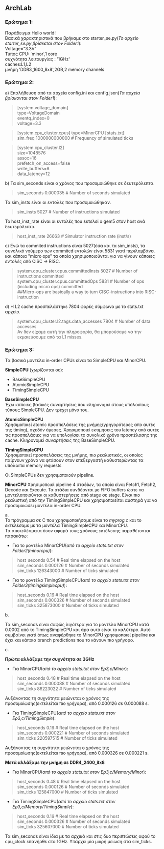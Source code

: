 ## ArchLab

### Ερώτημα 1:

Παράδειγμα Hello world!  
Βασικά χαρακτηριστικά που βρήκαμε στο starter_se.py(_Το αρχείο starter_se.py βρίσκεται στον Folder1_):  
Voltage="3.3V"  
Τύπος CPU: 'minor',1 core  
συχνότητα λειτουργίας : '1GHz'  
caches:L1,L2  
μνήμη 'DDR3_1600_8x8',2GB,2 memory channels  



### Ερώτημα 2:  
a)
Επαλήθευση από τα αρχεία config.ini και config.json(_Τα αρχεία βρίσκονται στον Folder1_):
>[system.voltage_domain]  
>type=VoltageDomain  
>eventq_index=0  
>voltage=3.3  
 
 >[system.cpu_cluster.cpus]
 >type=MinorCPU
 >[stats.txt]  
 >sim_freq                                 1000000000000                       # Frequency of simulated ticks  
 
>[system.cpu_cluster.l2]  
>size=1048576  
>assoc=16  
>prefetch_on_access=false  
>write_buffers=8  
>data_latency=12  
 
 b) 
 Τα sim_seconds είναι ο χρόνος που προσομοιώθηκε σε δευτερόλεπτα.  
 >sim_seconds                                  0.000035                       # Number of seconds simulated  
 
 Τα sim_insts είναι οι εντολές που προσομοιώθηκαν.  
 >sim_insts                                        5027                       # Number of instructions simulated  

 Το host_inst_rate είναι οι εντολές που εκτελεί ο gem5 στον host ανά δευτερόλεπτο.  
 >host_inst_rate                                  26663                       # Simulator instruction rate (inst/s)  

 
c)
Ενώ τα commited instructions είναι 5027(όσα και τα sim_insts), τα συνολικό νούμερο των commited εντολών είναι 5831 γιατί περιλαμβάνει και κάποια "micro ops" τα οποία χρησιμοποιούνται για να γίνουν κάποιες εντολές από CISC -> RISC.   
>system.cpu_cluster.cpus.committedInsts           5027                       # Number of instructions committed  
>system.cpu_cluster.cpus.committedOps             5831                       # Number of ops (including micro ops) committed  
>##Micro-ops are basically a way to turn CISC-instructions into RISC-instruction  

d)
Η L2 cache προσπελάστηκε 7804 φορές σύμφωνα με το stats.txt αρχείο.
>system.cpu_cluster.l2.tags.data_accesses         7804                       # Number of data accesses  
Αν δεν είχαμε αυτή την πληροφορία, θα μπορούσαμε να την εκμαιεύσουμε από τα L1 misses.



### Ερώτημα 3:

Τα βασικά  μοντέλα in-order CPUs είναι τα SimpleCPU και MinorCPU.

**SimpleCPU** (χωρίζονται σε):

* BaseSimpleCPU
* AtomicSimpleCPU
* TimingSimpleCPU

**BaseSimpleCPU**  
Έχει κάποιες βασικές συναρτήσεις που κληρονομεί στους υπόλοιπους τύπους SimpleCPU. Δεν τρέχει μόνο του.

**AtomicSimpleCPU**  
Χρησιμοποιεί atomic προσπελάσεις της μνήμης(γρηγορότερες απο αυτές της timing), σχεδόν άμεσες. Χρησιμοποιεί εκτιμήσεις του latency από αυτές τις προσπελάσιες για να υπολογίσει το συνολικό χρόνο προσπέλασης της cache. Κληρονομεί συναρτήσεις της BaseSimpleCPU.

**TimingSimpleCPU**  
Χρησιμοποιεί προσπελάσεις της μνήμης, πιο ρεαλιστικές, οι οποίες παίρνουν χρόνο να φτάσουν στον επεξεργαστή καθυστερώντας τα υπόλοιπα memory requests.  

Οι SimpleCPUs δεν χρησιμοποιούν pipeline.  

**MinorCPU**
Χρησιμοποιεί pipeline 4 σταδίων, τα οποία είναι Fetch1, Fetch2, Decode και Execute. Τα στάδια συνδέονται με FIFO buffers ώστε να μοντελοποιούνται οι καθυστερήσεις από stage σε stage. Είναι πιο ρεαλιστική από την TimingSimpleCPU και χρησιμοποιείται αυστηρά για να προσομοιώσει μοντέλα in-order CPU.

a.  
Το πρόγραμμα σε C που χρησιμοποιήσαμε είναι το _myprog.c_ και το εκτελέσαμε με τα μοντέλα TimingSimpleCPU και MinorCPU.  
Τα αποτελέσματα όσον αφορά τους χρόνους εκτέλεσης παραθέτονται παρακάτω:  

* Για το μοντέλο MinorCPU(_από το αρχείο stats.txt στον Folder2(minorcpu)_):  
>host_seconds                                     0.54                       # Real time elapsed on the host  
>sim_seconds                                  0.000126                       # Number of seconds simulated  
>sim_ticks                                   126343000                       # Number of ticks simulated  

* Για το μοντέλο TimingSimpleCPU(_από το αρχείο stats.txt στον Folder3(timingsimplecpu)_):  
>host_seconds                                     0.16                       # Real time elapsed on the host  
>sim_seconds                                  0.000326                       # Number of seconds simulated  
>sim_ticks                                   325873000                       # Number of ticks simulated  




b.  

Τα sim_seconds είναι σαφώς λιγότερα για το μοντέλο MinorCPU κατά 0.0002 από το TimingSimpleCPU και άρα αυτό είναι το καλύτερο. Αυτό συμβαίνει γιατί όπως αναφέρθηκε το MinorCPU χρησιμοποιεί pipeline και έχει και κάποια branch predictions που το κάνουν πιο γρήγορο.  


c.  
 
**Πρώτα αλλάξαμε την συχνότητα σε 3GHz**  
* Για MinorCPU(_από το αρχείο stats.txt στον Ερ3,c/Minor_):  
>host_seconds                                     0.48                       # Real time elapsed on the host  
>sim_seconds                                  0.000088                       # Number of seconds simulated  
>sim_ticks                                    88223022                       # Number of ticks simulated  

Αυξάνοντας τη συχνότητα μειώνεται ο χρόνος της προσομοίωσης(εκτελείται πιο γρήγορα), από 0.000126 σε 0.000088 s.

* Για TimingSimpleCPU(_από το αρχείο stats.txt στον Ερ3,c/TimingSimple_):  
>host_seconds                                     0.16                       # Real time elapsed on the host  
>sim_seconds                                  0.000221                       # Number of seconds simulated  
>sim_ticks                                   220597515                       # Number of ticks simulated  

Αυξάνοντας τη συχνότητα μειώνεται ο χρόνος της προσομοίωσης(εκτελείται πιο γρήγορα), από 0.000326 σε 0.000221 s.

**Μετά αλλάξαμε την μνήμη σε DDR4_2400_8x8**
*  Για MinorCPU(_από το αρχείο stats.txt στον Ερ3,c/Memory/Minor_):  
>host_seconds                                     0.48                       # Real time elapsed on the host  
>sim_seconds                                  0.000126                       # Number of seconds simulated  
>sim_ticks                                   125847000                       # Number of ticks simulated  

*  Για TimingSimpleCPU(_από το αρχείο stats.txt στον Ερ3,c/Memory/TimingSimple_):  
>host_seconds                                     0.16                       # Real time elapsed on the host  
>sim_seconds                                  0.000326                       # Number of seconds simulated  
>sim_ticks                                   325607000                       # Number of ticks simulated  

Τα sim_seconds είναι ίδια με τα αρχικά και στις δυο περιπτώσεις αφού το cpu_clock επανήρθε στo 1GHz. Υπάρχει μία μικρή μείωση στα sim_ticks.
